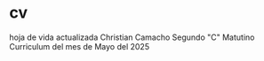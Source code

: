 # cv
hoja de vida actualizada 
Christian Camacho
Segundo "C" Matutino
Curriculum del mes de Mayo del 2025
